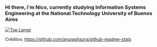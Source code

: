 ### Hi there, i'm Nico, currently studying Information Systems Engineering at the National Technology University of Buenos Aires

[![Top Langs](https://github-readme-stats.vercel.app/api/top-langs/?username=NicolasKalaydjian&langs_count=20&layout=compact)](https://github.com/anuraghazra/github-readme-stats)

Créditos: https://github.com/anuraghazra/github-readme-stats
